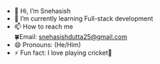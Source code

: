 - 👋 Hi, I’m Snehasish
- 🌱 I’m currently learning Full-stack development
- 📫 How to reach me <br>
🍀Email: snehasishdutta25@gmail.com
- 😄 Pronouns: (He/Him)
- ⚡ Fun fact: I love playing cricket🏏

<!---
Snehasish-25/Snehasish-25 is a ✨ special ✨ repository because its `README.md` (this file) appears on your GitHub profile.
You can click the Preview link to take a look at your changes.
--->
